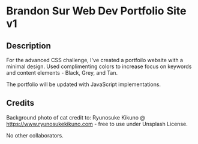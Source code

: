 # Brandon Sur Web Dev Portfolio Site v1

## Description

For the advanced CSS challenge, I've created a portfoilo website with a minimal design.
Used complimenting colors to increase focus on keywords and content elements - Black, Grey, and Tan.

The portfolio will be updated with JavaScript implementations.


## Credits

Background photo of cat credit to: Ryunosuke Kikuno @ https://www.ryunosukekikuno.com - free to use under Unsplash License.

No other collaborators.